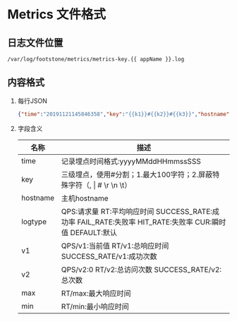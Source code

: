 # Metrics 文件格式

## 日志文件位置

`/var/log/footstone/metrics/metrics-key.{{ appName }}.log`

## 内容格式

1. 每行JSON

    ```json
    {"time":"20191121145846358","key":"{{k1}}#{{k2}}#{{k3}}","hostname":"bogon","logtype":"QPS","v1":1116,"v2":0,"min":-1,"max":-1}
    ```

1. 字段含义

    名称 | 描述                                                          
    --- | ---
    time     | 记录埋点时间格式:yyyyMMddHHmmssSSS                                
    key      | 三级埋点，使用#分割；1.最大100字符；2.屏蔽特殊字符（, \| # \\r \\n \\t）       
    hostname | 主机hostname                                                       
    logtype  | QPS:请求量 RT:平均响应时间 SUCCESS_RATE:成功率 FAIL_RATE:失败率 HIT_RATE:失败率 CUR:瞬时值 DEFAULT:默认     
    v1       | QPS/v1:当前值 RT/v1:总响应时间 SUCCESS_RATE/v1:成功次数       
    v2       | QPS/v2:0 RT/v2:总访问次数 SUCCESS_RATE/v2:总次数       
    max      | RT/max:最大响应时间      
    min      | RT/min:最小响应时间       
